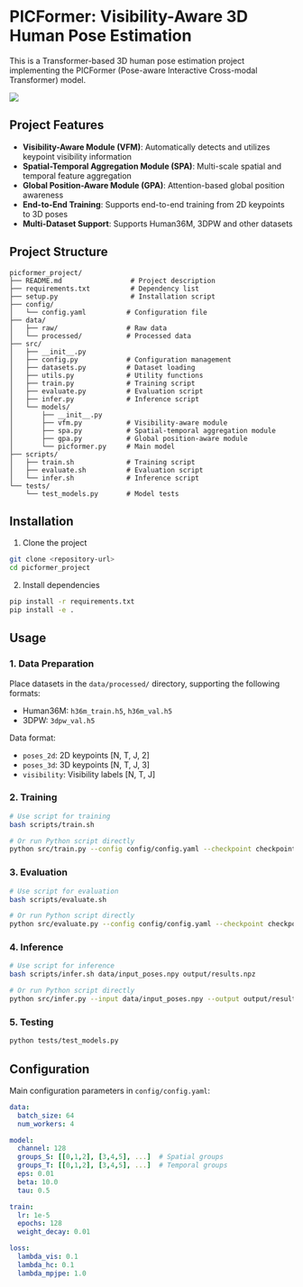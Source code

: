 # PICFormer: Visibility-Aware 3D Human Pose Estimation

This is a Transformer-based 3D human pose estimation project implementing the PICFormer (Pose-aware Interactive Cross-modal Transformer) model.

![](C:\Users\31291\OneDrive\论文\figure\flow_chart_new.png)



## Project Features

- **Visibility-Aware Module (VFM)**: Automatically detects and utilizes keypoint visibility information
- **Spatial-Temporal Aggregation Module (SPA)**: Multi-scale spatial and temporal feature aggregation
- **Global Position-Aware Module (GPA)**: Attention-based global position awareness
- **End-to-End Training**: Supports end-to-end training from 2D keypoints to 3D poses
- **Multi-Dataset Support**: Supports Human36M, 3DPW and other datasets

## Project Structure

```
picformer_project/
├── README.md                 # Project description
├── requirements.txt          # Dependency list
├── setup.py                  # Installation script
├── config/
│   └── config.yaml          # Configuration file
├── data/
│   ├── raw/                 # Raw data
│   └── processed/           # Processed data
├── src/
│   ├── __init__.py
│   ├── config.py            # Configuration management
│   ├── datasets.py          # Dataset loading
│   ├── utils.py             # Utility functions
│   ├── train.py             # Training script
│   ├── evaluate.py          # Evaluation script
│   ├── infer.py             # Inference script
│   └── models/
│       ├── __init__.py
│       ├── vfm.py           # Visibility-aware module
│       ├── spa.py           # Spatial-temporal aggregation module
│       ├── gpa.py           # Global position-aware module
│       └── picformer.py     # Main model
├── scripts/
│   ├── train.sh             # Training script
│   ├── evaluate.sh          # Evaluation script
│   └── infer.sh             # Inference script
└── tests/
    └── test_models.py       # Model tests
```

## Installation

1. Clone the project
```bash
git clone <repository-url>
cd picformer_project
```

2. Install dependencies
```bash
pip install -r requirements.txt
pip install -e .
```

## Usage

### 1. Data Preparation

Place datasets in the `data/processed/` directory, supporting the following formats:
- Human36M: `h36m_train.h5`, `h36m_val.h5`
- 3DPW: `3dpw_val.h5`

Data format:
- `poses_2d`: 2D keypoints [N, T, J, 2]
- `poses_3d`: 3D keypoints [N, T, J, 3]
- `visibility`: Visibility labels [N, T, J]

### 2. Training

```bash
# Use script for training
bash scripts/train.sh

# Or run Python script directly
python src/train.py --config config/config.yaml --checkpoint checkpoint
```

### 3. Evaluation

```bash
# Use script for evaluation
bash scripts/evaluate.sh

# Or run Python script directly
python src/evaluate.py --config config/config.yaml --checkpoint checkpoint
```

### 4. Inference

```bash
# Use script for inference
bash scripts/infer.sh data/input_poses.npy output/results.npz

# Or run Python script directly
python src/infer.py --input data/input_poses.npy --output output/results.npz --checkpoint checkpoint/best.pth
```

### 5. Testing

```bash
python tests/test_models.py
```

## Configuration

Main configuration parameters in `config/config.yaml`:

```yaml
data:
  batch_size: 64
  num_workers: 4

model:
  channel: 128
  groups_S: [[0,1,2], [3,4,5], ...]  # Spatial groups
  groups_T: [[0,1,2], [3,4,5], ...]  # Temporal groups
  eps: 0.01
  beta: 10.0
  tau: 0.5

train:
  lr: 1e-5
  epochs: 128
  weight_decay: 0.01

loss:
  lambda_vis: 0.1
  lambda_hc: 0.1
  lambda_mpjpe: 1.0
```

